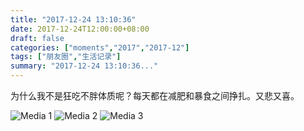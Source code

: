```yaml
---
title: "2017-12-24 13:10:36"
date: 2017-12-24T12:00:00+08:00
draft: false
categories: ["moments","2017","2017-12"]
tags: ["朋友圈","生活记录"]
summary: "2017-12-24 13:10:36..."
---
```


为什么我不是狂吃不胖体质呢？每天都在减肥和暴食之间挣扎。又悲又喜。

![Media 1](/Moments/photos/2017-12-24/201712241310360.jpg)
![Media 2](/Moments/photos/2017-12-24/201712241310361.jpg)
![Media 3](/Moments/photos/2017-12-24/201712241310362.jpg)

